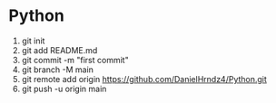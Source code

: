 # Python
1. git init
2. git add README.md
3. git commit -m "first commit"
4. git branch -M main
5. git remote add origin https://github.com/DanielHrndz4/Python.git
6. git push -u origin main
